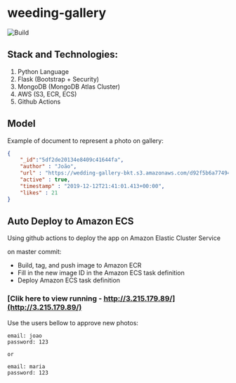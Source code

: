 # weeding-gallery

![Build](https://img.shields.io/github/workflow/status/joaomarccos/wedding-gallery/Deploy%20to%20Amazon%20ECS/master)

## Stack and Technologies:
 1. Python Language 
 2. Flask (Bootstrap + Security)
 3. MongoDB (MongoDB Atlas Cluster)
 4. AWS (S3, ECR, ECS)
 5. Github Actions
  
## Model
Example of document to represent a photo on gallery:  
```json
{
    "_id":"5df2de20134e8409c41644fa",
    "author" : "João",
    "url" : "https://wedding-gallery-bkt.s3.amazonaws.com/d92f5b6a774945e49fc723a15...",
    "active" : true,
    "timestamp" : "2019-12-12T21:41:01.413+00:00",
    "likes" : 21
}
```
 
## Auto Deploy to Amazon ECS
Using github actions to deploy the app on Amazon Elastic Cluster Service
    
on master commit: 
 - Build, tag, and push image to Amazon ECR
 - Fill in the new image ID in the Amazon ECS task definition
 - Deploy Amazon ECS task definition

### [Clik here to view running - http://3.215.179.89/](http://3.215.179.89/)

Use the users bellow to approve new photos:
    
    email: joao
    password: 123
    
    or
    
    email: maria
    password: 123 
